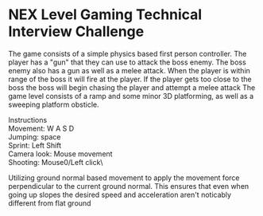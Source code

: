 # NEX Level Gaming Technical Interview Challenge

The game consists of a simple physics based first person controller. The player has a "gun" that they can use to attack the boss enemy.
The boss enemy also has a gun as well as a melee attack. When the player is within range of the boss it will fire at the player. If the player gets too close to the boss the boss will begin chasing the player and attempt a melee attack
The game level consists of a ramp and some minor 3D platforming, as well as a sweeping platform obsticle.

Instructions\
Movement: W A S D\
Jumping: space\
Sprint: Left Shift\
Camera look: Mouse movement\
Shooting: Mouse0/Left click\

Utilizing ground normal based movement to apply the movement force perpendicular to the current ground normal.
This ensures that even when going up slopes the desired speed and acceleration aren't noticably different from flat ground
